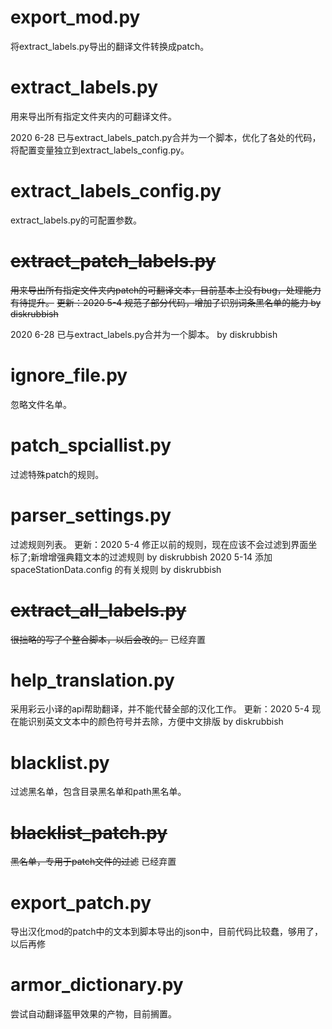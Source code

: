 # export_mod.py

将extract_labels.py导出的翻译文件转换成patch。

# extract_labels.py

用来导出所有指定文件夹内的可翻译文件。

2020 6-28 已与extract_labels_patch.py合并为一个脚本，优化了各处的代码，将配置变量独立到extract_labels_config.py。

# extract_labels_config.py

extract_labels.py的可配置参数。

# ~~extract_patch_labels.py~~

~~用来导出所有指定文件夹内patch的可翻译文本，目前基本上没有bug，处理能力有待提升。~~
~~更新：2020 5-4 规范了部分代码，增加了识别词条黑名单的能力 by diskrubbish~~

2020 6-28 已与extract_labels.py合并为一个脚本。  by diskrubbish

# ignore_file.py

忽略文件名单。

# patch_spciallist.py

过滤特殊patch的规则。


# parser_settings.py

过滤规则列表。
更新：2020 5-4 修正以前的规则，现在应该不会过滤到界面坐标了;新增增强典籍文本的过滤规则 by diskrubbish
    2020 5-14 添加 spaceStationData.config 的有关规则  by diskrubbish

# ~~extract_all_labels.py~~

~~很拙略的写了个整合脚本，以后会改的。~~ 已经弃置

# help_translation.py

采用彩云小译的api帮助翻译，并不能代替全部的汉化工作。
更新：2020 5-4 现在能识别英文文本中的颜色符号并去除，方便中文排版 by diskrubbish

# blacklist.py

过滤黑名单，包含目录黑名单和path黑名单。

# ~~blacklist_patch.py~~

~~黑名单，专用于patch文件的过滤~~ 已经弃置

# export_patch.py

导出汉化mod的patch中的文本到脚本导出的json中，目前代码比较蠢，够用了，以后再修

# armor_dictionary.py

尝试自动翻译盔甲效果的产物，目前搁置。

